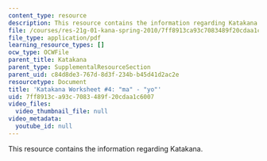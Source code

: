 ```yaml
---
content_type: resource
description: This resource contains the information regarding Katakana.
file: /courses/res-21g-01-kana-spring-2010/7ff8913ca93c7083489f20cdaa1c6007_MITRES_21G_01S10_k4.pdf
file_type: application/pdf
learning_resource_types: []
ocw_type: OCWFile
parent_title: Katakana
parent_type: SupplementalResourceSection
parent_uid: c84d8de3-767d-8d3f-234b-b45d41d2ac2e
resourcetype: Document
title: 'Katakana Worksheet #4: "ma" - "yo"'
uid: 7ff8913c-a93c-7083-489f-20cdaa1c6007
video_files:
  video_thumbnail_file: null
video_metadata:
  youtube_id: null
---
```

This resource contains the information regarding Katakana.

